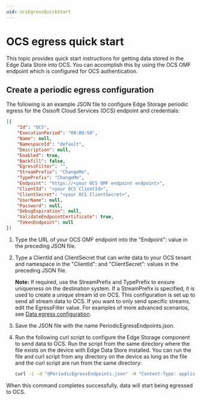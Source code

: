 ```yaml
---
uid: ocsEgressQuickStart
---
```


# OCS egress quick start

This topic provides quick start instructions for getting data stored in the Edge Data Store into OCS. You can accomplish this by using the OCS OMF endpoint which is configured for OCS authentication.

## Create a periodic egress configuration

The following is an example JSON file to configure Edge Storage periodic egress for the Osisoft Cloud Services (OCS) endpoint and credentials:

```json
[{
    "Id": "OCS",
    "ExecutionPeriod": "00:00:50",
    "Name": null,
    "NamespaceId": "default",
    "Description": null,
    "Enabled": true,
    "Backfill": false,
    "EgressFilter": "",
    "StreamPrefix": "ChangeMe",
    "TypePrefix": "ChangeMe",
    "Endpoint": "https://<your OCS OMF endpoint endpoint>",
    "ClientId": "<your OCS ClientId>",
    "ClientSecret": "<your OCS ClientSecret>",
    "UserName": null,
    "Password": null,
    "DebugExpiration": null,
    "ValidateEndpointCertificate": true,
    "TokenEndpoint": null
}]
```

1. Type the URL of your OCS OMF endpoint into the "Endpoint": value in the preceding JSON file.
2. Type a ClientId and ClientSecret that can write data to your OCS tenant and namespace in the "ClientId": and "ClientSecret": values in the preceding JSON file.

    **Note:** If required, use the StreamPrefix and TypePrefix to ensure uniqueness on the destination system. If a StreamPrefix is specified, it is used to create a unique stream id on OCS. This configuration is set up to send all stream data to OCS. If you want to only send specific streams, edit the EgressFilter value. For examples of more advanced scenarios, see [Data egress configuration](xref:egress).

3. Save the JSON file with the name PeriodicEgressEndpoints.json.
4. Run the following curl script to configure the Edge Storage component to send data to OCS. Run the script from the same directory where the file exists on the device with Edge Data Store installed. You can run the file and curl script from any directory on the device as long as the file and the curl script are run from the same directory:

    ```bash
    curl -i -d "@PeriodicEgressEndpoints.json" -H "Content-Type: application/json" -X PUT http://localhost:5590/api/v1/configuration/storage/PeriodicEgressEndpoints/
    ```

When this command completes successfully, data will start being egressed to OCS.
